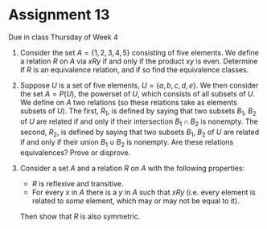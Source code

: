 # Assignment 13

Due in class Thursday of Week 4

1. Consider the set $A=\{1,2,3,4,5\}$ consisting of five elements. We define a relation $R$ on $A$ via $x R y$ if and only if the product $xy$ is even. Determine if $R$ is an equivalence relation, and if so find the equivalence classes.
2. Suppose $U$ is a set of five elements, $U=\{a,b,c,d,e\}$. We then consider the set $A = P(U)$, the powerset of $U$, which consists of all subsets of $U$. We define on $A$ two relations (so these relations take as elements subsets of $U$). The first, $R_1$, is defined by saying that two subsets $B_1$, $B_2$ of $U$ are related if and only if their intersection $B_1\cap B_2$ is nonempty. The second, $R_2$, is defined by saying that two subsets $B_1$, $B_2$ of $U$ are related if and only if their union $B_1\cup B_2$ is nonempty. Are these relations equivalences? Prove or disprove.
3. Consider a set $A$ and a relation $R$ on $A$ with the following properties:
    - $R$ is reflexive and transitive.
    - For every $x$ in $A$ there is a $y$ in $A$ such that $xRy$ (i.e. every element is related to *some* element, which may or may not be equal to it).

    Then show that $R$ is also symmetric.
